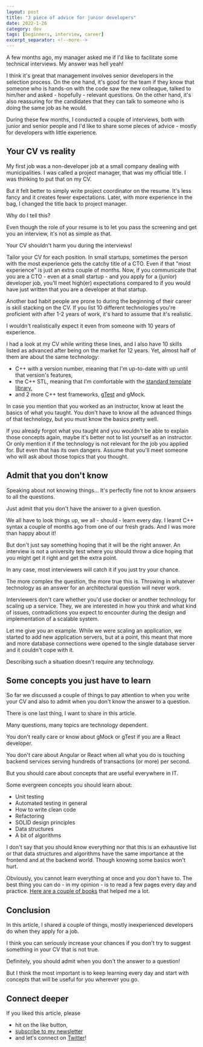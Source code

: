 ```yaml
---
layout: post
title: "3 piece of advice for junior developers"
date: 2022-1-26  
category: dev
tags: [beginners, interview, career]
excerpt_separator: <!--more-->
---
```

A few months ago, my manager asked me if I'd like to facilitate some technical interviews. My answer was hell yeah!
<!--more-->
I think it's great that management involves senior developers in the selection process. On the one hand, it's good for the team if they know that someone who is hands-on with the code saw the new colleague, talked to him/her and asked - hopefully - relevant questions. On the other hand, it's also reassuring for the candidates that they can talk to someone who is doing the same job as he would. 

During these few months, I conducted a couple of interviews, both with junior and senior people and I'd like to share some pieces of advice - mostly for developers with little experience.

## Your CV vs reality

My first job was a non-developer job at a small company dealing with municipalities. I was called a project manager, that was my official title. I was thinking to put that on my CV.

But it felt better to simply write project coordinator on the resume. It's less fancy and it creates fewer expectations. Later, with more experience in the bag, I changed the title back to project manager.

Why do I tell this?

Even though the role of your resume is to let you pass the screening and get you an interview, it's not as simple as that. 

Your CV shouldn't harm you during the interviews!

Tailor your CV for each position. In small startups, sometimes the person with the most experience gets the catchy title of a CTO. Even if that "most experience" is just an extra couple of months. Now, if you communicate that you are a CTO - even at a small startup - and you apply for a (junior) developer job, you'll meet high(er) expectations compared to if you would have just written that you are a developer at that startup.

Another bad habit people are prone to during the beginning of their career is skill stacking on the CV. If you list 10 different technologies you're proficient with after 1-2 years of work, it's hard to assume that it's realistic.

I wouldn't realistically expect it even from someone with 10 years of experience.

I had a look at my CV while writing these lines, and I also have 10 skills listed as advanced after being on the market for 12 years. Yet, almost half of them are about the same technology:
- C++ with a version number, meaning that I'm up-to-date with up until that version's features,
- the C++ STL, meaning that I'm comfortable with the [standard template library](https://www.sandordargo.com/blog/2019/01/30/stl-algos-intro),
- and 2 more C++ test frameworks, [gTest](https://www.sandordargo.com/blog/2019/04/24/parameterized-testing-with-gtest) and gMock.

In case you mention that you worked as an instructor, know at least the basics of what you taught. You don't have to know all the advanced things of that technology, but you must know the basics pretty well.

If you already forgot what you taught and you wouldn't be able to explain those concepts again, maybe it's better not to list yourself as an instructor. Or only mention it if the technology is not relevant for the job you applied for. But even that has its own dangers. Assume that you'll meet someone who will ask about those topics that you thought.

## Admit that you don't know

Speaking about not knowing things... It's perfectly fine not to know answers to all the questions. 

Just admit that you don't have the answer to a given question. 

We all have to look things up, we all - should - learn every day. I learnt C++ syntax a couple of months ago from one of our fresh grads. And I was more than happy about it!

But don't just say something hoping that it will be the right answer. An interview is not a university test where you should throw a dice hoping that you might get it right and get the extra point.

In any case, most interviewers will catch it if you just try your chance.

The more complex the question, the more true this is. Throwing in whatever technology as an answer for an architectural question will never work.

Interviewers don't care whether you'd use docker or another technology for scaling up a service. They, we are interested in how you think and what kind of issues, contradictions you expect to encounter during the design and implementation of a scalable system.

Let me give you an example. While we were scaling an application, we started to add new application servers, but at a point, this meant that more and more database connections were opened to the single database server and it couldn't cope with it.

Describing such a situation doesn't require any technology.

## Some concepts you just have to learn

So far we discussed a couple of things to pay attention to when you write your CV and also to admit when you don't know the answer to a question.

There is one last thing, I want to share in this article.

Many questions, many topics are technology dependent.

You don't really care or know about gMock or gTest if you are a React developer.

You don't care about Angular or React when all what you do is touching backend services serving hundreds of transactions (or more) per second.

But you should care about concepts that are useful everywhere in IT.

Some evergreen concepts you should learn about:

- Unit testing
- Automated testing in general
- How to write clean code
- Refactoring
- SOLID design principles
- Data structures
- A bit of algorithms

I don't say that you should know everything nor that this is an exhaustive list or that data structures and algorithms have the same importance at the frontend and at the backend world. Though knowing some basics won't hurt.

Obviously, you cannot learn everything at once and you don't have to. The best thing you can do - in my opinion - is to read a few pages every day and practice. [Here are a couple of books](https://dev.to/sandordargo/8-books-every-junior-developer-should-read--4p5h) that helped me a lot.

## Conclusion

In this article, I shared a couple of things, mostly inexperienced developers do when they apply for a job.

I think you can seriously increase your chances if you don't try to suggest something in your CV that is not true.

Definitely, you should admit when you don't the answer to a question!

But I think the most important is to keep learning every day and start with concepts that will be useful for you wherever you go.

## Connect deeper

If you liked this article, please 
- hit on the like button,  
- [subscribe to my newsletter](http://eepurl.com/gvcv1j) 
- and let's connect on [Twitter](https://twitter.com/SandorDargo)!
